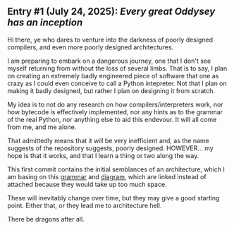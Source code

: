 ## Entry #1 (July 24, 2025): *Every great Oddysey has an inception*

Hi there, ye who dares to venture into the darkness of poorly designed compilers, and even more poorly designed architectures.

I am preparing to embark on a dangerous journey, one that I don't see myself returning from without the loss of several limbs. That is to say, I plan on creating an extremely badly engineered piece of software that one as crazy as I could even conceive to call a Python intepreter. Not that I plan on making it badly designed, but rather I plan on designing it from scratch.

My idea is to not do any research on how compilers/interpreters work, nor how bytecode is effectively implemented, nor any hints as to the grammar of the real Python, nor anything else to aid this endevour. It will all come from me, and me alone.

That admittedly means that it will be very inefficient and, as the name suggests of the repository suggests, poorly designed. HOWEVER... my hope is that it works, and that I learn a thing or two along the way.

This first commit contains the initial semblances of an architecture, which I am basing on this [grammar](https://github.com/philipostr/PDP/blob/main/media/grammar_01.png) and [diagram](https://github.com/philipostr/PDP/blob/main/media/architecture_01.png), which are linked instead of attached because they would take up too much space.

These will inevitably change over time, but they may give a good starting point. Either that, or they lead me to architecture hell. 

There be dragons after all.
